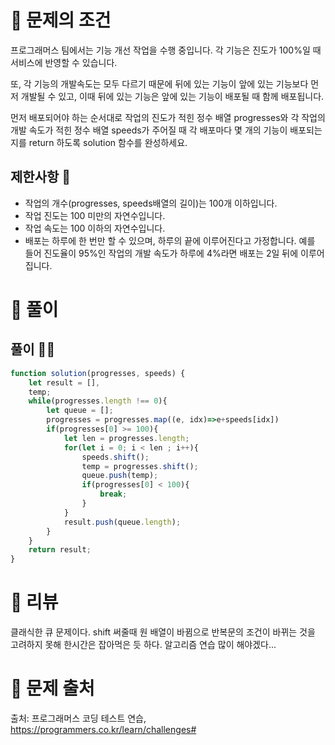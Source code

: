 # 📌 문제의 조건
프로그래머스 팀에서는 기능 개선 작업을 수행 중입니다. 각 기능은 진도가 100%일 때 서비스에 반영할 수 있습니다.

또, 각 기능의 개발속도는 모두 다르기 때문에 뒤에 있는 기능이 앞에 있는 기능보다 먼저 개발될 수 있고, 이때 뒤에 있는 기능은 앞에 있는 기능이 배포될 때 함께 배포됩니다.

먼저 배포되어야 하는 순서대로 작업의 진도가 적힌 정수 배열 progresses와 각 작업의 개발 속도가 적힌 정수 배열 speeds가 주어질 때 각 배포마다 몇 개의 기능이 배포되는지를 return 하도록 solution 함수를 완성하세요.

## 제한사항 🤔
* 작업의 개수(progresses, speeds배열의 길이)는 100개 이하입니다.
* 작업 진도는 100 미만의 자연수입니다.
* 작업 속도는 100 이하의 자연수입니다.
* 배포는 하루에 한 번만 할 수 있으며, 하루의 끝에 이루어진다고 가정합니다. 예를 들어 진도율이 95%인 작업의 개발 속도가 하루에 4%라면 배포는 2일 뒤에 이루어집니다.


# 📌 풀이


## 풀이 👨‍💻

```jsx
function solution(progresses, speeds) {
    let result = [],
    temp;
    while(progresses.length !== 0){
        let queue = [];
        progresses = progresses.map((e, idx)=>e+speeds[idx])
        if(progresses[0] >= 100){
            let len = progresses.length;
            for(let i = 0; i < len ; i++){
                speeds.shift();
                temp = progresses.shift();
                queue.push(temp);
                if(progresses[0] < 100){
                    break;
                }
            }
            result.push(queue.length);
        }
    }
    return result;
}
```

# 📌 리뷰
클래식한 큐 문제이다.
shift 써줄때 원 배열이 바뀜으로 반복문의 조건이 바뀌는 것을 고려하지 못해 한시간은 잡아먹은 듯 하다.
알고리즘 연습 많이 해야겠다...


# 📌 문제 출처
출처: 프로그래머스 코딩 테스트 연습, https://programmers.co.kr/learn/challenges# 
